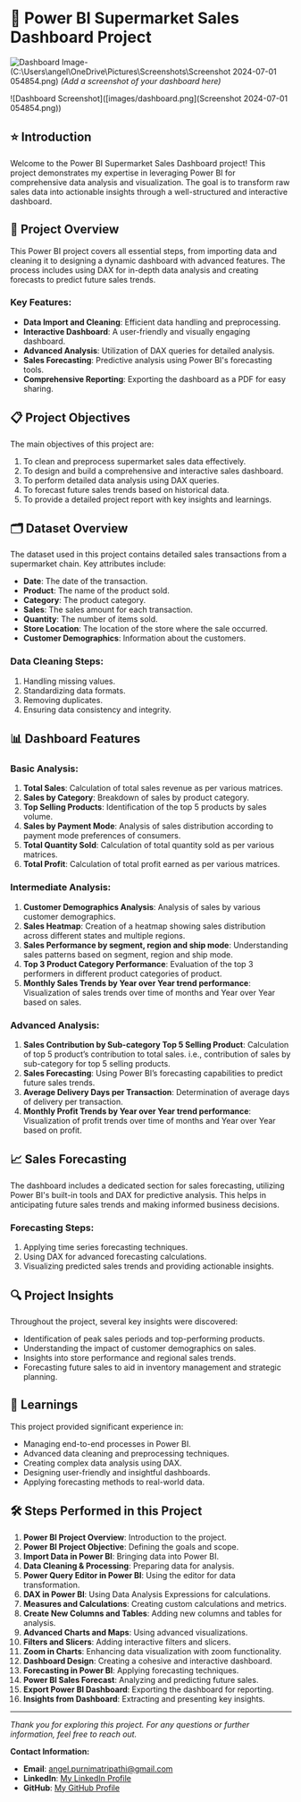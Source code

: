# 🛒 Power BI Supermarket Sales Dashboard Project

![Dashboard Image](path_to_dashboard_screenshot)- (C:\Users\angel\OneDrive\Pictures\Screenshots\Screenshot 2024-07-01 054854.png) *(Add a screenshot of your dashboard here)*

![Dashboard Screenshot]([images/dashboard.png](Screenshot 2024-07-01 054854.png))

## ⭐ Introduction

Welcome to the Power BI Supermarket Sales Dashboard project! This project demonstrates my expertise in leveraging Power BI for comprehensive data analysis and visualization. The goal is to transform raw sales data into actionable insights through a well-structured and interactive dashboard. 

## 🎯 Project Overview

This Power BI project covers all essential steps, from importing data and cleaning it to designing a dynamic dashboard with advanced features. The process includes using DAX for in-depth data analysis and creating forecasts to predict future sales trends. 

### Key Features:

- **Data Import and Cleaning**: Efficient data handling and preprocessing.
- **Interactive Dashboard**: A user-friendly and visually engaging dashboard.
- **Advanced Analysis**: Utilization of DAX queries for detailed analysis.
- **Sales Forecasting**: Predictive analysis using Power BI's forecasting tools.
- **Comprehensive Reporting**: Exporting the dashboard as a PDF for easy sharing.

## 📋 Project Objectives

The main objectives of this project are:

1. To clean and preprocess supermarket sales data effectively.
2. To design and build a comprehensive and interactive sales dashboard.
3. To perform detailed data analysis using DAX queries.
4. To forecast future sales trends based on historical data.
5. To provide a detailed project report with key insights and learnings.

## 🗂️ Dataset Overview

The dataset used in this project contains detailed sales transactions from a supermarket chain. Key attributes include:

- **Date**: The date of the transaction.
- **Product**: The name of the product sold.
- **Category**: The product category.
- **Sales**: The sales amount for each transaction.
- **Quantity**: The number of items sold.
- **Store Location**: The location of the store where the sale occurred.
- **Customer Demographics**: Information about the customers.

### Data Cleaning Steps:

1. Handling missing values.
2. Standardizing data formats.
3. Removing duplicates.
4. Ensuring data consistency and integrity.

## 📊 Dashboard Features

### Basic Analysis:

1. **Total Sales**: Calculation of total sales revenue as per various matrices.
2. **Sales by Category**: Breakdown of sales by product category.
3. **Top Selling Products**: Identification of the top 5 products by sales volume.
4. **Sales by Payment Mode**: Analysis of sales distribution according to payment mode preferences of consumers.
5. **Total Quantity Sold**: Calculation of total quantity sold as per various matrices.
6. **Total Profit**: Calculation of total profit earned as per various matrices.


### Intermediate Analysis:

1. **Customer Demographics Analysis**: Analysis of sales by various customer demographics.
2. **Sales Heatmap**: Creation of a heatmap showing sales distribution across different states and multiple regions.
3. **Sales Performance by segment, region and ship mode**: Understanding sales patterns based on segment, region and ship mode.
4. **Top 3 Product Category Performance**: Evaluation of the top 3 performers in different product categories of product.
5. **Monthly Sales Trends by Year over Year trend performance**: Visualization of sales trends over time of months and Year over Year based on sales.

### Advanced Analysis:

1. **Sales Contribution by Sub-category Top 5 Selling Product**: Calculation of top 5 product’s contribution to total sales. i.e., contribution of sales by sub-category for top 5 selling products.
2. **Sales Forecasting**: Using Power BI’s forecasting capabilities to predict future sales trends.
3. **Average Delivery Days per Transaction**: Determination of average days of delivery per transaction.
4. **Monthly Profit Trends by Year over Year trend performance**: Visualization of profit trends over time of months and Year over Year based on profit.
   
## 📈 Sales Forecasting

The dashboard includes a dedicated section for sales forecasting, utilizing Power BI's built-in tools and DAX for predictive analysis. This helps in anticipating future sales trends and making informed business decisions.

### Forecasting Steps:

1. Applying time series forecasting techniques.
2. Using DAX for advanced forecasting calculations.
3. Visualizing predicted sales trends and providing actionable insights.

## 🔍 Project Insights

Throughout the project, several key insights were discovered:

- Identification of peak sales periods and top-performing products.
- Understanding the impact of customer demographics on sales.
- Insights into store performance and regional sales trends.
- Forecasting future sales to aid in inventory management and strategic planning.

## 📝 Learnings

This project provided significant experience in:

- Managing end-to-end processes in Power BI.
- Advanced data cleaning and preprocessing techniques.
- Creating complex data analysis using DAX.
- Designing user-friendly and insightful dashboards.
- Applying forecasting methods to real-world data.

## 🛠️ Steps Performed in this Project

1. **Power BI Project Overview**: Introduction to the project.
2. **Power BI Project Objective**: Defining the goals and scope.
3. **Import Data in Power BI**: Bringing data into Power BI.
4. **Data Cleaning & Processing**: Preparing data for analysis.
5. **Power Query Editor in Power BI**: Using the editor for data transformation.
6. **DAX in Power BI**: Using Data Analysis Expressions for calculations.
7. **Measures and Calculations**: Creating custom calculations and metrics.
8. **Create New Columns and Tables**: Adding new columns and tables for analysis.
9. **Advanced Charts and Maps**: Using advanced visualizations.
10. **Filters and Slicers**: Adding interactive filters and slicers.
11. **Zoom in Charts**: Enhancing data visualization with zoom functionality.
12. **Dashboard Design**: Creating a cohesive and interactive dashboard.
13. **Forecasting in Power BI**: Applying forecasting techniques.
14. **Power BI Sales Forecast**: Analyzing and predicting future sales.
15. **Export Power BI Dashboard**: Exporting the dashboard for reporting.
16. **Insights from Dashboard**: Extracting and presenting key insights.

---

*Thank you for exploring this project. For any questions or further information, feel free to reach out.*

**Contact Information:**

- **Email**: angel.purnimatripathi@gmail.com
- **LinkedIn**: [My LinkedIn Profile](https://www.linkedin.com/in/purnimatripathi1111/)
- **GitHub**: [My GitHub Profile](https://github.com/MAAYAA-MOH)
